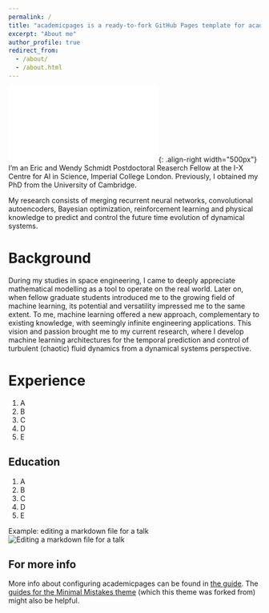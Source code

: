 ```yaml
---
permalink: /
title: "academicpages is a ready-to-fork GitHub Pages template for academic personal websites"
excerpt: "About me"
author_profile: true
redirect_from: 
  - /about/
  - /about.html
---
```


![Figure for presentation](/images/Fluid_Oscillations_bis.pdf){: .align-right width="500px"}
I’m an Eric and Wendy Schmidt Postdoctoral Reaserch Fellow at the I-X Centre for AI in Science, Imperial College London. Previously, I obtained my PhD from the University of Cambridge.

My research consists of merging recurrent neural networks, convolutional autoencoders, Bayesian optimization, reinforcement learning and physical knowledge to predict and control the future time evolution of dynamical systems.

Background
======
During my studies in space engineering, I came to deeply appreciate mathematical modelling as a tool to operate on the real world. Later on, when fellow graduate students introduced me to the growing field of machine learning, its potential and versatility impressed me to the same extent. To me, machine learning offered a new approach, complementary to existing knowledge, with seemingly infinite engineering applications. This vision and passion brought me to my current research, where I develop machine learning architectures for the temporal prediction and control of turbulent (chaotic) fluid dynamics from a dynamical systems perspective.

Experience
======
1. A
1. B
1. C
1. D 
1. E

Education
------
1. A
1. B
1. C
1. D 
1. E

Example: editing a markdown file for a talk
![Editing a markdown file for a talk](/images/editing-talk.png)

For more info
------
More info about configuring academicpages can be found in [the guide](https://academicpages.github.io/markdown/). The [guides for the Minimal Mistakes theme](https://mmistakes.github.io/minimal-mistakes/docs/configuration/) (which this theme was forked from) might also be helpful.
